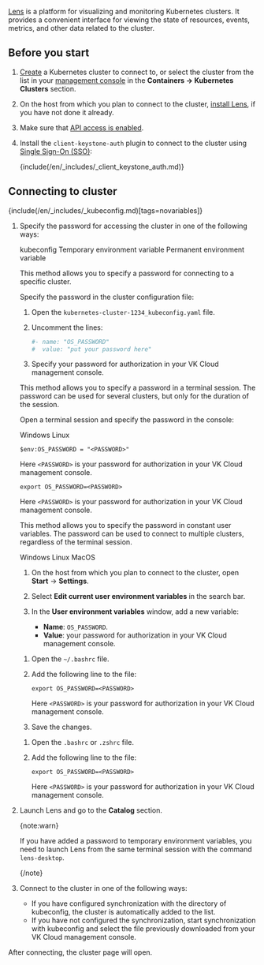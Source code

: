 [Lens](https://k8slens.dev/) is a platform for visualizing and monitoring Kubernetes clusters. It provides a convenient interface for viewing the state of resources, events, metrics, and other data related to the cluster.

## Before you start

1. [Create](../../instructions/create-cluster) a Kubernetes cluster to connect to, or select the cluster from the list in your [management console](https://msk.cloud.vk.com/app/) in the **Containers → Kubernetes Clusters** section.
1. On the host from which you plan to connect to the cluster, [install Lens](https://docs.k8slens.dev/getting-started/install-lens/), if you have not done it already.
1. Make sure that [API access is enabled](/en/tools-for-using-services/api/rest-api/enable-api#activate_api_access).
1. Install the `client-keystone-auth` plugin to connect to the cluster using [Single Sign-On (SSO)](../../concepts/access-management):

   {include(/en/_includes/_client_keystone_auth.md)}

## Connecting to cluster

{include(/en/_includes/_kubeconfig.md)[tags=novariables]}

1. Specify the password for accessing the cluster in one of the following ways:

   <tabs>
   <tablist>
   <tab>kubeconfig</tab>
   <tab>Temporary environment variable</tab>
   <tab>Permanent environment variable</tab>
   </tablist>
   <tabpanel>

   This method allows you to specify a password for connecting to a specific cluster.

   Specify the password in the cluster configuration file:

    1. Open the `kubernetes-cluster-1234_kubeconfig.yaml` file.
    1. Uncomment the lines:

       ```yaml
       #- name: "OS_PASSWORD"
       #  value: "put your password here"
       ```
    1. Specify your password for authorization in your VK Cloud management console.

   </tabpanel>
   <tabpanel>

   This method allows you to specify a password in a terminal session. The password can be used for several clusters, but only for the duration of the session.

   Open a terminal session and specify the password in the console:

      <tabs>
      <tablist>
      <tab>Windows</tab>
      <tab>Linux</tab>
      </tablist>
      <tabpanel>

      ```console
      $env:OS_PASSWORD = "<PASSWORD>"
      ```

      Here `<PASSWORD>` is your password for authorization in your VK Cloud management console.

      </tabpanel>
      <tabpanel>

      ```console
      export OS_PASSWORD=<PASSWORD>
      ```

      Here `<PASSWORD>` is your password for authorization in your VK Cloud management console.

      </tabpanel>
      </tabs>

   </tabpanel>
   <tabpanel>

   This method allows you to specify the password in constant user variables. The password can be used to connect to multiple clusters, regardless of the terminal session.

      <tabs>
      <tablist>
      <tab>Windows</tab>
      <tab>Linux</tab>
      <tab>MacOS</tab>
      </tablist>
      <tabpanel>

      1. On the host from which you plan to connect to the cluster, open **Start** → **Settings**.
      1. Select **Edit current user environment variables** in the search bar.
      1. In the **User environment variables** window, add a new variable:

         - **Name**: `OS_PASSWORD`.
         - **Value**: your password for authorization in your VK Cloud management console.
         
      </tabpanel>
      <tabpanel>

      1. Open the `~/.bashrc` file.
      1. Add the following line to the file:

         ```console
         export OS_PASSWORD=<PASSWORD> 
         ```

         Here `<PASSWORD>` is your password for authorization in your VK Cloud management console. 

      1. Save the changes.

      </tabpanel>
      <tabpanel>

      1. Open the `.bashrc` or `.zshrc` file.
      1. Add the following line to the file:

         ```console
         export OS_PASSWORD=<PASSWORD> 
         ```

         Here `<PASSWORD>` is your password for authorization in your VK Cloud management console.
      
      </tabpanel>
      </tabs>
   </tabpanel>
   </tabs>

1. Launch Lens and go to the **Catalog** section.

    {note:warn}

    If you have added a password to temporary environment variables, you need to launch Lens from the same terminal session with the command `lens-desktop`.

    {/note}

1. Connect to the cluster in one of the following ways:

   - If you have configured synchronization with the directory of kubeconfig, the cluster is automatically added to the list.
   - If you have not configured the synchronization, start synchronization with kubeconfig and select the file previously downloaded from your VK Cloud management console.

After connecting, the cluster page will open.
